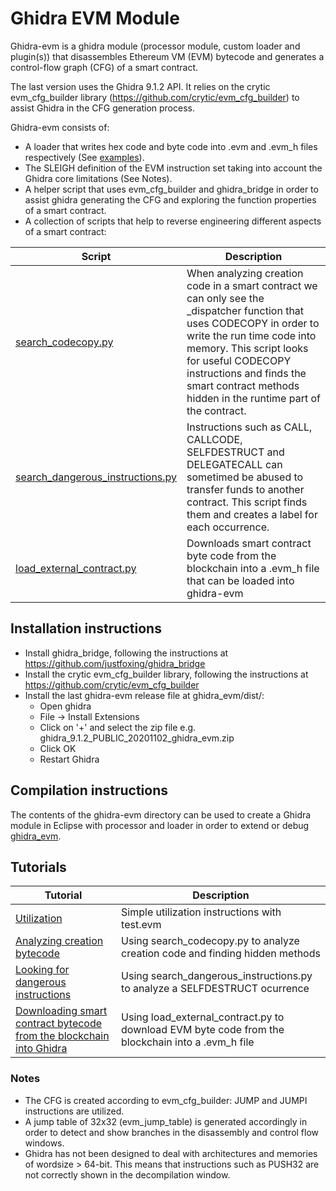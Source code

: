 
# Ghidra EVM Module

Ghidra-evm is a ghidra module (processor module, custom loader and plugin(s))
that disassembles Ethereum VM (EVM) bytecode and generates a control-flow
graph (CFG) of a smart contract. 

The last version uses the Ghidra 9.1.2 API. It relies on
the crytic evm_cfg_builder library (https://github.com/crytic/evm_cfg_builder)
to assist Ghidra in the CFG generation process. 

Ghidra-evm consists of:
- A loader that writes hex code and byte code into .evm and .evm_h files respectively
(See [examples](examples/)).
- The SLEIGH definition of the EVM instruction set taking into account the
Ghidra core limitations (See Notes).
- A helper script that uses evm_cfg_builder and ghidra_bridge in order to
assist ghidra generating the CFG and exploring the function properties of a
smart contract.
- A collection of scripts that help to reverse engineering different aspects of a smart contract:

| Script | Description |
| --- | --- |
| [search_codecopy.py](scripts/search_codecopy.py) | When analyzing creation code in a smart contract we can only see the _dispatcher function that uses CODECOPY in order to write the run time code into memory. This script looks for useful CODECOPY instructions and finds the smart contract methods hidden in the runtime part of the contract. |
| [search_dangerous_instructions.py](scripts/search_dangerous_instructions.py) | Instructions such as CALL, CALLCODE, SELFDESTRUCT and DELEGATECALL can sometimed be abused to transfer funds to another contract. This script finds them and creates a label for each occurrence.|
| [load_external_contract.py](scripts/load_external_contract.py) | Downloads smart contract byte code from the blockchain into a .evm_h file that can be loaded into ghidra-evm |

## Installation instructions

- Install ghidra_bridge, following the instructions at https://github.com/justfoxing/ghidra_bridge
- Install the crytic evm_cfg_builder library, following the instructions at https://github.com/crytic/evm_cfg_builder
- Install the last ghidra-evm release file at ghidra_evm/dist/:
	- Open ghidra
	- File -> Install Extensions
	- Click on '+' and select the zip file e.g. ghidra_9.1.2_PUBLIC_20201102_ghidra_evm.zip
	- Click OK 
	- Restart Ghidra

## Compilation instructions

The contents of the ghidra-evm directory can be used to create a Ghidra
module in Eclipse with processor and loader in order to extend or debug
[ghidra_evm](ghidra_evm).

## Tutorials

| Tutorial | Description |
| --- | --- |
| [Utilization](tutorials/00_utilization.md) | Simple utilization instructions with test.evm |
| [Analyzing creation bytecode](tutorials/01_codecopy.md) | Using search_codecopy.py to analyze creation code and finding hidden methods |
| [Looking for dangerous instructions](tutorials/02_dangerous.md) | Using search_dangerous_instructions.py to analyze a SELFDESTRUCT ocurrence |
| [Downloading smart contract bytecode from the blockchain into Ghidra](tutorials/03_external.md) | Using load_external_contract.py to download EVM byte code from the blockchain into a .evm_h file |

### Notes

- The CFG is created according to evm_cfg_builder: JUMP and JUMPI
  instructions are utilized.
- A jump table of 32x32 (evm_jump_table) is generated accordingly in order to detect and show branches in the disassembly and control flow windows.
- Ghidra has not been designed to deal with architectures and memories of wordsize > 64-bit. This means that instructions such as PUSH32 are not correctly shown in the decompilation window.






 


